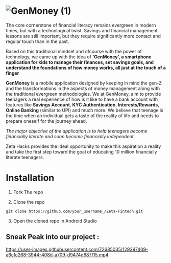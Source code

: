 # ![GenMoney (1)](https://user-images.githubusercontent.com/72685035/129370875-7ac21c9f-a8b0-4bf6-b32d-07c17d2e3552.jpg)

The core cornerstone of financial literacy remains evergreen in modern times, but with a technological twist. Savings and financial management lessons are still important, but they require significantly more contact and regular touch than in the past.

Based on this traditional mindset and ofcourse with the power of technology, we came up with the idea of **‘GenMoney', a smartphone application for kids to manage their finances, set savings goals, and understand the foundations of how money works, all just at the touch of a finger**

**GenMoney** is a mobile application designed by keeping in mind the gen-Z and the transformations in the aspects of money management along with the traditional 
evergreen methodologies. We at GenMoney, aim to provide teenagers a real experience of how is it like to have a bank account with features like **Savings Account**, 
**KYC Authentication**, **Interests/Rewards**, **Online Banking** (similar to UPI) and much more. 
We believe that teenage is the time when an individual gets a taste of the reality of life and needs to prepare oneself for the journey ahead. 

*The major objective of the application is to help teenagers become financially literate and soon become financially independent*. 

Zeta Hacks provides the ideal opportunity to make this aspiration a reality and take the first step toward the goal of educating 10 million financially literate teenagers.

# Installation 

1. Fork The repo 

2. Clone the repo 
```
git clone https://github.com/your_username_/Zeta-Fintech.git
```
3. Open the cloned repo in Android Studio 

## Sneak Peak into our project : 
https://user-images.githubusercontent.com/72685035/129397409-a6cfc268-3944-408d-a709-d9474d887f15.mp4





